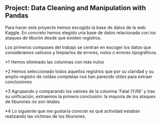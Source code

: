 ## Project: Data Cleaning and Manipulation with Pandas

Para hacer este proyecto hemos escogido la base de datos de la web Kaggle. En concreto hemos elegido una base de datos relacionada con los ataques de tiburón desde que existen registros. 

Los primeros compases del trabajo se centran en escoger los datos que consideramos valiosos y limpiarlos de errores, nulos o errores tipográficos. 

*1 
Hemos eliminado las columnas con más nulos

*2
Hemos seleccionado todos aquellos registros que por su claridad y su amplio registro de celdas completas nos han parecido útiles para extraer conclusiones

*3
Agrupando y comparando los valores de la columna 'Fatal (Y/N)' y tras su unificación, extraemos la primera conclusión: la mayoría de los ataques de tiburones no son letales

*4 
Lo siguiente que me gustaría conocer es qué actividad estaban realizando las víctimas de los tiburones.